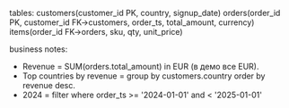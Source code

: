tables:
  customers(customer_id PK, country, signup_date)
  orders(order_id PK, customer_id FK→customers, order_ts, total_amount, currency)
  items(order_id FK→orders, sku, qty, unit_price)

business notes:
- Revenue = SUM(orders.total_amount) in EUR (в демо все EUR).
- Top countries by revenue = group by customers.country order by revenue desc.
- 2024 = filter where order_ts >= '2024-01-01' and < '2025-01-01'
